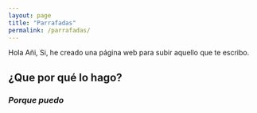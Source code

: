 ```yaml
---
layout: page
title: "Parrafadas"
permalink: /parrafadas/
---
```


Hola Añi,
Si, he creado una página web para subir aquello que te escribo.
## ¿Que por qué lo hago?
### _Porque puedo_
